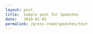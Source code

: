 ```yaml
---
layout: post
title:  Sample post for Speeches
date:   2018-01-01
permalink: /press-room/speeches/test
---
```

